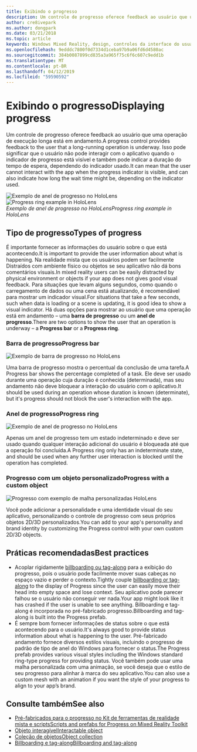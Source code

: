 ```yaml
---
title: Exibindo o progresso
description: Um controle de progresso oferece feedback ao usuário que uma operação de execução longa está em andamento.
author: cre8ivepark
ms.author: dongpark
ms.date: 03/21/2018
ms.topic: article
keywords: Windows Mixed Reality, design, controles da interface do usuário, experiência do usuário
ms.openlocfilehash: 9edddc7800f0d7334d1ceba97b9a06fd6d4580ac
ms.sourcegitcommit: 384b0087899cd835a3a965f75c6f6c607c9edd1b
ms.translationtype: MT
ms.contentlocale: pt-BR
ms.lasthandoff: 04/12/2019
ms.locfileid: "59590592"
---
```

# <a name="displaying-progress"></a><span data-ttu-id="38e11-104">Exibindo o progresso</span><span class="sxs-lookup"><span data-stu-id="38e11-104">Displaying progress</span></span>

<span data-ttu-id="38e11-105">Um controle de progresso oferece feedback ao usuário que uma operação de execução longa está em andamento.</span><span class="sxs-lookup"><span data-stu-id="38e11-105">A progress control provides feedback to the user that a long-running operation is underway.</span></span> <span data-ttu-id="38e11-106">Isso pode significar que o usuário não pode interagir com o aplicativo quando o indicador de progresso está visível e também pode indicar a duração do tempo de espera, dependendo do indicador usado.</span><span class="sxs-lookup"><span data-stu-id="38e11-106">It can mean that the user cannot interact with the app when the progress indicator is visible, and can also indicate how long the wait time might be, depending on the indicator used.</span></span>

<span data-ttu-id="38e11-107">![Exemplo de anel de progresso no HoloLens](images/640px-progress-hero.jpg)</span><span class="sxs-lookup"><span data-stu-id="38e11-107">![Progress ring example in HoloLens](images/640px-progress-hero.jpg)</span></span><br>
<span data-ttu-id="38e11-108">*Exemplo de anel de progresso no HoloLens*</span><span class="sxs-lookup"><span data-stu-id="38e11-108">*Progress ring example in HoloLens*</span></span>

## <a name="types-of-progress"></a><span data-ttu-id="38e11-109">Tipo de progresso</span><span class="sxs-lookup"><span data-stu-id="38e11-109">Types of progress</span></span>

<span data-ttu-id="38e11-110">É importante fornecer as informações do usuário sobre o que está acontecendo.</span><span class="sxs-lookup"><span data-stu-id="38e11-110">It is important to provide the user information about what is happening.</span></span> <span data-ttu-id="38e11-111">Na realidade mista que os usuários podem ser facilmente Distraídos com ambiente físico ou objetos se seu aplicativo não dá bons comentários visuais.</span><span class="sxs-lookup"><span data-stu-id="38e11-111">In mixed reality users can be easily distracted by physical environment or objects if your app does not gives good visual feedback.</span></span> <span data-ttu-id="38e11-112">Para situações que levam alguns segundos, como quando o carregamento de dados ou uma cena está atualizando, é recomendável para mostrar um indicador visual.</span><span class="sxs-lookup"><span data-stu-id="38e11-112">For situations that take a few seconds, such when data is loading or a scene is updating, it is good idea to show a visual indicator.</span></span> <span data-ttu-id="38e11-113">Há duas opções para mostrar ao usuário que uma operação está em andamento – uma **barra de progresso** ou um **anel de progresso**.</span><span class="sxs-lookup"><span data-stu-id="38e11-113">There are two options to show the user that an operation is underway – a **Progress bar** or a **Progress ring**.</span></span>

### <a name="progress-bar"></a><span data-ttu-id="38e11-114">Barra de progresso</span><span class="sxs-lookup"><span data-stu-id="38e11-114">Progress bar</span></span>

![Exemplo de barra de progresso no HoloLens](images/640px-progressbar.jpg)

<span data-ttu-id="38e11-116">Uma barra de progresso mostra o percentual da conclusão de uma tarefa.</span><span class="sxs-lookup"><span data-stu-id="38e11-116">A Progress bar shows the percentage completed of a task.</span></span> <span data-ttu-id="38e11-117">Ele deve ser usado durante uma operação cuja duração é conhecida (determinada), mas seu andamento não deve bloquear a interação do usuário com o aplicativo.</span><span class="sxs-lookup"><span data-stu-id="38e11-117">It should be used during an operation whose duration is known (determinate), but it's progress should not block the user's interaction with the app.</span></span>

### <a name="progress-ring"></a><span data-ttu-id="38e11-118">Anel de progresso</span><span class="sxs-lookup"><span data-stu-id="38e11-118">Progress ring</span></span>

![Exemplo de anel de progresso no HoloLens](images/640px-progressring.jpg)

<span data-ttu-id="38e11-120">Apenas um anel de progresso tem um estado indeterminado e deve ser usado quando qualquer interação adicional do usuário é bloqueada até que a operação foi concluída.</span><span class="sxs-lookup"><span data-stu-id="38e11-120">A Progress ring only has an indeterminate state, and should be used when any further user interaction is blocked until the operation has completed.</span></span>

### <a name="progress-with-a-custom-object"></a><span data-ttu-id="38e11-121">Progresso com um objeto personalizado</span><span class="sxs-lookup"><span data-stu-id="38e11-121">Progress with a custom object</span></span>

![Progresso com exemplo de malha personalizadas HoloLens](images/640px-progresscustom.jpg)

<span data-ttu-id="38e11-123">Você pode adicionar a personalidade e uma identidade visual do seu aplicativo, personalizando o controle de progresso com seus próprios objetos 2D/3D personalizados.</span><span class="sxs-lookup"><span data-stu-id="38e11-123">You can add to your app's personality and brand identity by customizing the Progress control with your own custom 2D/3D objects.</span></span>

## <a name="best-practices"></a><span data-ttu-id="38e11-124">Práticas recomendadas</span><span class="sxs-lookup"><span data-stu-id="38e11-124">Best practices</span></span>
* <span data-ttu-id="38e11-125">Acoplar rigidamente [billboarding ou tag-along](billboarding-and-tag-along.md) para a exibição do progresso, pois o usuário pode facilmente mover suas cabeças no espaço vazio e perder o contexto.</span><span class="sxs-lookup"><span data-stu-id="38e11-125">Tightly couple [billboarding or tag-along](billboarding-and-tag-along.md) to the display of Progress since the user can easily move their head into empty space and lose context.</span></span> <span data-ttu-id="38e11-126">Seu aplicativo pode parecer falhou se o usuário não conseguir ver nada.</span><span class="sxs-lookup"><span data-stu-id="38e11-126">Your app might look like it has crashed if the user is unable to see anything.</span></span> <span data-ttu-id="38e11-127">Billboarding e tag-along é incorporada no pré-fabricado progresso.</span><span class="sxs-lookup"><span data-stu-id="38e11-127">Billboarding and tag-along is built into the Progress prefab.</span></span>
* <span data-ttu-id="38e11-128">É sempre bom fornecer informações de status sobre o que está acontecendo para o usuário.</span><span class="sxs-lookup"><span data-stu-id="38e11-128">It's always good to provide status information about what is happening to the user.</span></span> <span data-ttu-id="38e11-129">Pré-fabricado andamento fornece diversos estilos visuais, incluindo o progresso de padrão de tipo de anel do Windows para fornecer o status.</span><span class="sxs-lookup"><span data-stu-id="38e11-129">The Progress prefab provides various visual styles including the Windows standard ring-type progress for providing status.</span></span> <span data-ttu-id="38e11-130">Você também pode usar uma malha personalizada com uma animação, se você deseja que o estilo de seu progresso para alinhar à marca do seu aplicativo.</span><span class="sxs-lookup"><span data-stu-id="38e11-130">You can also use a custom mesh with an animation if you want the style of your progress to align to your app’s brand.</span></span>

## <a name="see-also"></a><span data-ttu-id="38e11-131">Consulte também</span><span class="sxs-lookup"><span data-stu-id="38e11-131">See also</span></span>
* [<span data-ttu-id="38e11-132">Pré-fabricados para o progresso no Kit de ferramentas de realidade mista e scripts</span><span class="sxs-lookup"><span data-stu-id="38e11-132">Scripts and prefabs for Progress on Mixed Reality Toolkit</span></span>](https://github.com/Microsoft/MixedRealityToolkit-Unity/blob/htk_release/Assets/HoloToolkit-Examples/UX/Readme/README_ProgressExample.md)
* [<span data-ttu-id="38e11-133">Objeto interagível</span><span class="sxs-lookup"><span data-stu-id="38e11-133">Interactable object</span></span>](interactable-object.md)
* [<span data-ttu-id="38e11-134">Coleção de objetos</span><span class="sxs-lookup"><span data-stu-id="38e11-134">Object collection</span></span>](object-collection.md)
* [<span data-ttu-id="38e11-135">Billboarding e tag-along</span><span class="sxs-lookup"><span data-stu-id="38e11-135">Billboarding and tag-along</span></span>](billboarding-and-tag-along.md)
